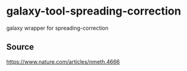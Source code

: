 # galaxy-tool-spreading-correction
galaxy wrapper for spreading-correction


## Source
https://www.nature.com/articles/nmeth.4666
